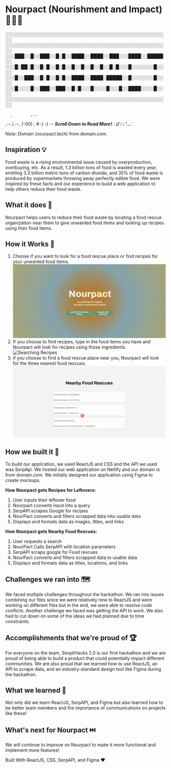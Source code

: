 # Nourpact (Nourishment and Impact) 🥫🍎🍳
░░░░░░░░░░░░░░░░░░░░░░░░░░░░░░░░░░░░░░░░░░░░░░░░░░░░
░░░░░░░░░░░░░░░░░░░░░░░░░░░░░░░░░░░░░░░░░░░░░░░░░░░░
░░░███░░█░░███░░█░█░░████░░████░░███░░░████░░█████░░
░░░█░██░█░░█░█░░█░█░░█░░█░░█░░█░░█░█░░░█░░░░░░░█░░░░
░░░█░░███░░█░█░░█░█░░████░░████░█████░░█░░░░░░░█░░░░
░░░█░░░░█░░███░░███░░█░█░░░█░░░░█░░░█░░████░░░░█░░░░
░░░░░░░░░░░░░░░░░░░░░░░░░░░░░░░░░░░░░░░░░░░░░░░░░░░░

      _        ,..
 ,--._\\_.--, (-00)
; #         _:(  -) -- **Scroll Down to Read More!** 
:          (_____/
:            :
 '.___..___.`

Note: Domain (nourpact.tech) from domain.com.

## Inspiration 💡
Food waste is a rising environmental issue caused by overproduction, overbuying, etc. As a result, 1.3 billion tons of food is wasted every year, emitting 3.3 billion metric tons of carbon dioxide, and 35% of food waste is produced by supermarkets throwing away perfectly edible food. We were inspired by these facts and our experience to build a web application to help others reduce their food waste.

## What it does 🍎
Nourpact helps users to reduce their food waste by locating a food rescue organization near them to give unwanted food items and looking up recipes using their food items.

## How it Works 🤖
1. Choose if you want to look for a food rescue place or find recipes for your unwanted food items.
![Home Page Select](./src/imgs/home-screen-select.gif)
2. If you choose to find recipes, type in the food items you have and Nourpact will look for recipes using those ingredients.
![Searching Recipes](./src/imgs/recipes-search.gif)
3. if you choose to find a food rescue place near you, Nourpact will look for the three nearest food rescues.
![Looking for Nearby Places](./src/imgs/nearby.gif)

## How we built it 🔧
To build our application, we used ReactJS and CSS and the API we used was SerpApi. We hosted our web application on Netlify and our domain is from domain.com. We initially designed our application using Figma to create mockups.

**How Nourpact gets Recipes for Leftovers:**
1. User inputs their leftover food
2. Nourpact converts input into a query 
3. SerpAPI scrapes Google for recipes 
4. NourPact converts and filters scrapped data into usable data
5. Displays and formats data as images, titles, and links

**How Nourpact gets Nearby Food Rescues:**
1. User requests a search
2. NourPact Calls SerpAPI with location parameters
3. SerpAPI scraps google for Food rescues
4. NourPact converts and filters scrapped data to usable data
5. Displays and formats data as titles, locations, and links

## Challenges we ran into 🗺️
We faced multiple challenges throughout the hackathon. We ran into issues combining our files since we were relatively new to ReactJS and were working on different files but in the end, we were able to resolve code conflicts. Another challenge we faced was getting the API to work. We also had to cut down on some of the ideas we had planned due to time constraints.

## Accomplishments that we're proud of 🏆
For everyone on the team, SimpliHacks 2.0 is our first hackathon and we are proud of being able to build a product that could potentially impact different communities. We are also proud that we learned how to use ReactJS, an API to scrape data, and an industry-standard design tool like Figma during the hackathon. 

## What we learned 🧠
Not only did we learn ReactJS, SerpAPI, and Figma but also learned how to be better team members and the importance of communications on projects like these! 

## What's next for Nourpact ⏭️
We will continue to improve on Nourpact to make it more functional and implement more features! 

Built With ReactJS, CSS, SerpAPI, and Figma ❤️

